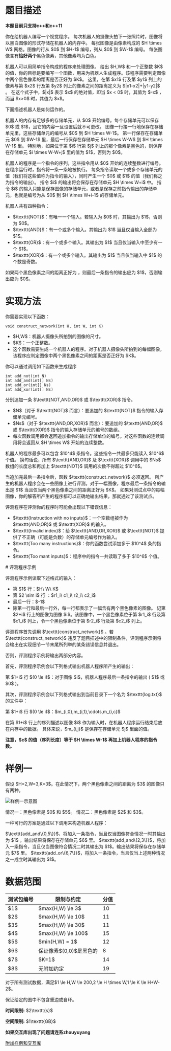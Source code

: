 # 题目描述

<p><strong>本题目前只支持c++和c++11</strong></p>
<p>你在给机器人编写一个视觉程序。 每次机器人的摄像头拍下一张照片时，图像将以黑白图像的形式存储在机器人的内存中。 每张图像是由像素构成的 $H \times W$ 网格。图像的行从 $0$ 到 $H-1$ 编号，列从 $0$ 到 $W-1$ 编号。 每张图像含有<strong>恰好两个</strong>黑色像素，其他像素均为白色。</p>
<p>机器人可以用简单指令构成的程序来处理图像。 给出 $H,W$ 和一个正整数 $K$ 的值，你的目标是要编写一个函数，用来为机器人生成程序。该程序需要判定图像中两个黑色像素的距离是否正好为 $K$。 这里，在第 $x1$ 行及第 $y1$ 列上的像素与第 $x2$ 行及第 $y2$ 列上的像素之间的距离定义为 $|x1-x2|+|y1-y2|$ 。 在这个式子中，$|x|$ 表示 $x$ 的绝对值，即当 $x &lt; 0$ 时，其值为 $-x$ ，而当 $x&gt;0$ 时，其值为 $x$。</p>
<p>下面描述机器人是如何运作的。</p>
<p>机器人的内存有足够多的存储单元，从 $0$ 开始编号。每个存储单元可以保存 $0$ 或 $1$，且它的内容一旦设置后就不可更改。 图像一行接一行地保存在存储单元里，这些存储单元的编号从 $0$ 到 $H \times W-1$。 第一行保存在存储单元 $0$ 到 $W-1$ 里，最后一行保存在存储单元 $H \times W-W$ 到 $H \times W-1$ 里。 特别地，如果位于第 $i$ 行第 $j$ 列上的那个像素是黑色的，则保存在存储单元 $i \times W-W+j$ 里的值为 $1$，否则为 $0$。</p>
<p>机器人的程序是一个指令的序列，这些指令用从 $0$ 开始的连续整数进行编号。在程序运行时，指令将一条一条地被执行。 每条指令读取一个或多个存储单元的值（我们将这些值称为指令的输入），同时产生一个 $0$ 或 $1$ 的值（我们称之为指令的输出）。 指令 $i$ 的输出将会保存在存储单元 $H \times W+i$ 中。 指令 $i$ 的输入只能是保存图像的存储单元，或者是保存之前指令输出的存储单元，也就是编号为从 $0$ 到 $H \times W+i-1$ 的存储单元。</p>
<p>机器人共有四种指令：</p>
<ul><li>$\texttt{NOT}$：有唯一一个输入。若输入为 $0$ 时，其输出为 $1$，否则为 $0$。</li>
<li>$\texttt{AND}$：有一个或多个输入。其输出为 $1$ 当且仅当输入全部为 $1$。</li>
<li>$\texttt{OR}$：有一个或多个输入。其输出为 $1$ 当且仅当输入中至少有一个 $1$。</li>
<li>$\texttt{XOR}$：有一个或多个输入。其输出为 $1$ 当且仅当输入中 $1$ 的个数是奇数。</li>
</ul><p>如果两个黑色像素之间的距离正好为 ，则最后一条指令的输出应为 $1$，否则输出应为 $0$。</p>

# 实现方法


<p>你需要实现以下函数：</p>
<pre><code class="sh_cpp">void construct_network(int H, int W, int K)</code></pre>
<ul><li>$H,W$：机器人摄像头所拍到的图像的尺寸。</li>
<li>$K$：一个正整数。</li>
<li>这个函数需要生成一个机器人的程序。对于机器人摄像头所拍到的每幅图像，该程序应判定图像中两个黑色像素之间的距离是否正好为 $K$。</li>
</ul><p>你可以通过调用如下函数来生成程序</p>
<pre><code class="sh_cpp">int add_not(int N)
int add_and(int[] Ns)
int add_or(int[] Ns)
int add_xor(int[] Ns)</code></pre>
<p>分别追加一条 $\texttt{NOT,AND,OR}$ 或 $\texttt{XOR}$ 指令。</p>
<ul><li>$N$（对于 $\texttt{NOT}$ 而言）：要追加的 $\texttt{NOT}$ 指令的输入存储单元编号。</li>
<li>$Ns$（对于 $\texttt{AND,OR,XOR}$ 而言）：要追加的 $\texttt{AND,OR}$ 或 $\texttt{XOR}$ 指令的输入存储单元的编号的数组。</li>
<li>每次函数调用都会返回追加指令的输出存储单位的编号。对这些函数的连续调用将会返回从 $H \times W$ 开始的连续整数。</li>
</ul><p>机器人的程序最多可以包含 $10^4$ 条指令。这些指令一共最多只能读入 $10^6$ 个值。 换句话说，所有 $\texttt{AND,OR}$ 及 $\texttt{XOR}$ 调用中的 $Ns$ 数组的长度总和再加上 $\texttt{NOT}$ 调用的次数不得超过 $10^6$。</p>
<p>当追加完最后一条指令后，函数 $\texttt{construct_network}$ 必须返回。 所产生的机器人程序会在一些图像上进行评测。对于一幅图像，程序最后一条指令的输出是 $1$ 当且仅当两个黑色像素之间的距离正好为 $K$。 如果对测试点中的每幅图像，你的解答所产生的程序都可以正确地输出结果，那就通过了该测试点。</p>
<p>评测程序在评测你的程序时可能会出现以下错误信息：</p>
<ul><li>$\texttt{Instruction with no inputs}$：一个空数组被作为 $\texttt{AND,OR}$ 或 $\texttt{XOR}$ 的输入。</li>
<li>$\texttt{Invalid index}$：给 $\texttt{AND,OR,XOR}$ 或 $\texttt{NOT}$ 提供了不正确（可能是负数）的存储单元编号作为输入。</li>
<li>$\texttt{Too many instructions}$：你的函数尝试添加多于 $10^4$ 条的指令。</li>
<li>$\texttt{Too mant inputs}$：程序中的指令一共读取了多于 $10^6$ 个值。</li>
</ul>
# 评测程序示例


<p>评测程序示例读取下述格式的输入：</p>
<ul><li>第 $1$ 行：$H\ W\ K$</li>
<li>第 $2 \sim i$ 行 ：$r1_i\ c1_i\ r2_i\ c2_i$</li>
<li>最后一行：$-1$</li>
<li>除第一行和最后一行外，每一行都表示了一幅含有两个黑色像素的图像。 记第 $2+i$ 行上的图像为图像 $i$。该图像中，一个黑色像素位于第 $r1_i$ 行及第 $c1_i$ 列上，令一个黑色像素位于第 $r2_i$ 行及第 $c2_i$ 列上。</li>
</ul><p>评测程序首先调用 $\texttt{construct_network}$ 。若 $\texttt{construct_network}$ 违反了题目描述中的限制条件，评测程序示例将会输出在实现细节一节末尾所列举的某条错误信息并退出。</p>
<p>否则，评测程序示例将输出两部分内容。</p>
<p>首先，评测程序示例会以下列格式输出机器人程序所产生的输出：</p>
<p>第 $1+i$ 行 $(0 \le i)$：对于图像 $i$，机器人程序最后一条指令的输出 ( $1$ 或 $0$ )。</p>
<p>其次，评测程序示例会以下列格式输出到当前目录下一个名为 $\texttt{log.txt}$ 的文件中：</p>
<p>第 $1+i$ 行 $(0 \le i)$：$m_{i,0},m_{i,1},\cdots,m_{i,c}$</p>
<p>在第 $1+i$ 行上的序列描述以图像 $i$ 作为输入时，在机器人程序运行结束后放在内存中的数据。 具体来说，$m_{i,j}$ 是保存在存储单元 $j$ 里面的值。</p>
<p><strong>注意，$c$ 的值（序列长度）等于 $H \times W-1$ 再加上机器人程序的指令数。</strong></p>

# 样例一


<p>假设 $H=2,W=3,K=3$。在此情况下，两个黑色像素之间的距离为 $3$ 的图像只有两种。</p>
<p><img class="img-responsive center-block" src="//img.uoj.ac/problem/537/visionprog.png" alt="样例一示意图"/></p>
<p>情况一：黑色像素是 $0$ 和 $5$。
情况二：黑色像素是 $2$ 和 $3$。</p>
<p>一种可行的方案是通过以下调用来构造机器人程序：</p>
<p>$\texttt{add_and\{0,5\}}$，将加入一条指令，当且仅当图像符合情况一时其输出为 $1$ 。输出结果将保存在存储单元 $6$ 里。
$\texttt{add_and\{2,3\}}$，将加入一条指令，当且仅当图像符合情况二时其输出为 $1$。输出结果将保存在存储单元 $7$ 里。
$\texttt{add_or\{6,7\}}$，将加入一条指令，当且仅当上述两种情况之一成立时其输出为 $1$。</p>

# 数据范围


<div class="table-responsive">
    <table class="table table-bordered table-text-center table-vertical-middle"><thead><tr><th>测试包编号</th><th>限制与约定</th><th>分值</th></tr></thead><tbody><tr><td>$1$</td><td>$max(H,W) \le 3$</td><td>10</td></tr><tr><td>$2$</td><td>$max(H,W) \le 10$</td><td>11</td></tr><tr><td>$3$</td><td>$max(H,W) \le 30$</td><td>11</td></tr><tr><td>$4$</td><td>$max(H,W) \le 100$</td><td>15</td></tr><tr><td>$5$</td><td>$min(H,W) = 1$</td><td>12</td></tr><tr><td>$6$</td><td>保证像素$(0,0)$是黑色的</td><td>8</td></tr><tr><td>$7$</td><td>$K=1$</td><td>14</td></tr><tr><td>$8$</td><td>无附加约定</td><td>19</td></tr></tbody></table></div>

<p>对于所有测试数据，满足$1 \le H,W \le 200,2 \le H \times W,1 \le K \le H+W-2$。</p>
<p>保证给定的图中不包含重边或自环。</p>
<p><strong>时间限制:</strong> $2\texttt{s}$</p>
<p><strong>空间限制:</strong> $1\texttt{GB}$</p>
<p><strong>如果交互库出现了问题请连系zhouyuyang</strong></p>
<p><a href="http://uoj.ac/download.php?type=problem&amp;id=537">附加样例和交互库</a></p>
